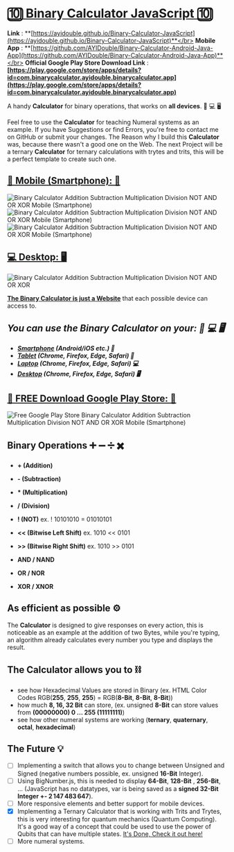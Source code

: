 # [🔟 Binary Calculator JavaScript 🔟](https://ayidouble.github.io/Binary-Calculator-JavaScript)

**Link** : **[https://ayidouble.github.io/Binary-Calculator-JavaScript](https://ayidouble.github.io/Binary-Calculator-JavaScript)**</br>
**Mobile App** : **[https://github.com/AYIDouble/Binary-Calculator-Android-Java-App](https://github.com/AYIDouble/Binary-Calculator-Android-Java-App)**</br>
**Official Google Play Store Download Link** : **[https://play.google.com/store/apps/details?id=com.binarycalculator.ayidouble.binarycalculator.app](https://play.google.com/store/apps/details?id=com.binarycalculator.ayidouble.binarycalculator.app)**

A handy **Calculator** for binary operations, that works on **all devices**. 📱 💻 🖥

Feel free to use the **Calculator** for teaching Numeral systems as an example.
If you have Suggestions or find Errors, you're free to contact me on GitHub or submit your changes.
The Reason why I build this **Calculator** was, because there wasn't a good one on the Web.
The next Project will be a ternary **Calculator** for ternary calculations with trytes and trits,
this will be a perfect template to create such one.
## [📱 Mobile (Smartphone): 📱](https://ayidouble.github.io/Binary-Calculator-JavaScript)
![Binary Calculator Addition Subtraction Multiplication Division NOT AND OR XOR Mobile (Smartphone)](Images/Binary-Calculator-v1-Mobile-Image.png)
![Binary Calculator Addition Subtraction Multiplication Division NOT AND OR XOR Mobile (Smartphone)](Images/Binary-Calculator-Android_1.png)
![Binary Calculator Addition Subtraction Multiplication Division NOT AND OR XOR Mobile (Smartphone)](Images/Binary-Calculator-Android_2.png)

## [💻 Desktop: 🖥](https://ayidouble.github.io/Binary-Calculator-JavaScript)
![Binary Calculator Addition Subtraction Multiplication Division NOT AND OR XOR](Images/Binary-Calculator-v1-Image.png)

**[The Binary Calculator is just a Website](https://ayidouble.github.io/Binary-Calculator-JavaScript)** that each possible device can access to.</br>
## ***You can use the Binary Calculator on your: 📱 💻 🖥***
- ***[Smartphone](https://ayidouble.github.io/Binary-Calculator-JavaScript) (Android/iOS etc.) 📱***
- ***[Tablet](https://ayidouble.github.io/Binary-Calculator-JavaScript) (Chrome, Firefox, Edge, Safari) 📱***
- ***[Laptop](https://ayidouble.github.io/Binary-Calculator-JavaScript) (Chrome, Firefox, Edge, Safari) 💻***
- ***[Desktop](https://ayidouble.github.io/Binary-Calculator-JavaScript) (Chrome, Firefox, Edge, Safari) 🖥***


## [📱 FREE Download Google Play Store: 📱](https://play.google.com/store/apps/details?id=com.binarycalculator.ayidouble.binarycalculator.app)
![Free Google Play Store Binary Calculator Addition Subtraction Multiplication Division NOT AND OR XOR Mobile (Smartphone)](Images/Binary-Calculator-Google-Play.png)

## Binary Operations ➕ ➖ ➗ ✖️

- **\+ (Addition)**
- **\- (Subtraction)**
- **\* (Multiplication)**
- **\/ (Division)**

- **! (NOT)** ex. ! 10101010 = 01010101
- **<< (Bitwise Left Shift)** ex. 1010 << 0101
- **\>\> (Bitwise Right Shift)** ex. 1010 >> 0101

- **AND / NAND**
- **OR / NOR**
- **XOR / XNOR**

## As efficient as possible ⚙️

The **Calculator** is designed to give responses on every action,
this is noticeable as an example at the addition of two Bytes,
while you're typing, an algorithm already calculates every number you type and displays the result.

## The Calculator allows you to ⛓

- see how Hexadecimal Values are stored in Binary (ex. HTML Color Codes RGB(**255**, **255**, **255**) = RGB(**8-Bit**, **8-Bit**, **8-Bit**))
- how much **8, 16, 32 Bit** can store, (ex. unsigned **8-Bit** can store values from **(00000000) 0 ... 255 (11111111)**)
- see how other numeral systems are working (**ternary**, **quaternary**, **octal**, **hexadecimal**)

## The Future 💡

- [ ] Implementing a switch that allows you to change between Unsigned and Signed (negative numbers possible, ex. unsigned **16-Bit** Integer).
- [ ] Using BigNumber.js, this is needed to display **64-Bit**, **128-Bit** , **256-Bit**, ... (JavaScript has no datatypes, var is being saved as a **signed 32-Bit Integer +- 2 147 483 647**).
- [ ] More responsive elements and better support for mobile devices.
- [x] Implementing a Ternary Calculator that is working with Trits and Trytes, this is very interesting for quantum mechanics (Quantum Computing). It's a good way of a concept that could be used to use the power of Qubits that can have multiple states. [It's Done, Check it out here!](https://github.com/AYIDouble/Trinary-Calculator-JavaScript)
- [ ] More numeral systems.
